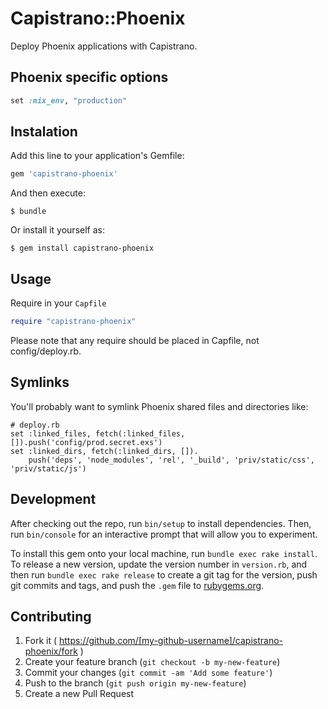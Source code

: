 # Capistrano::Phoenix

Deploy Phoenix applications with Capistrano.

## Phoenix specific options

```ruby
set :mix_env, "production"
```


## Instalation

Add this line to your application's Gemfile:

```ruby
gem 'capistrano-phoenix'
```

And then execute:

    $ bundle

Or install it yourself as:

    $ gem install capistrano-phoenix

## Usage

Require in your `Capfile`

```ruby
require "capistrano-phoenix"
```

Please note that any require should be placed in Capfile, not config/deploy.rb.

## Symlinks

You'll probably want to symlink Phoenix shared files and directories like:

```
# deploy.rb
set :linked_files, fetch(:linked_files, []).push('config/prod.secret.exs')
set :linked_dirs, fetch(:linked_dirs, []).
    push('deps', 'node_modules', 'rel', '_build', 'priv/static/css', 'priv/static/js')
```

## Development

After checking out the repo, run `bin/setup` to install dependencies. Then, run `bin/console` for an interactive prompt that will allow you to experiment.

To install this gem onto your local machine, run `bundle exec rake install`. To release a new version, update the version number in `version.rb`, and then run `bundle exec rake release` to create a git tag for the version, push git commits and tags, and push the `.gem` file to [rubygems.org](https://rubygems.org).

## Contributing

1. Fork it ( https://github.com/[my-github-username]/capistrano-phoenix/fork )
2. Create your feature branch (`git checkout -b my-new-feature`)
3. Commit your changes (`git commit -am 'Add some feature'`)
4. Push to the branch (`git push origin my-new-feature`)
5. Create a new Pull Request
